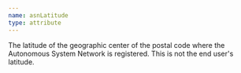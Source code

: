 ```yaml
---
name: asnLatitude
type: attribute
---
```


The latitude of the geographic center of the postal code where the Autonomous System Network is registered. This is not the end user's latitude.